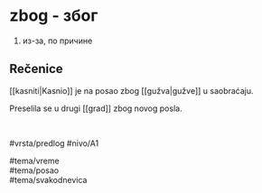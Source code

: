 # zbog - због

1. из-за, по причине

## Rečenice

[[kasniti|Kasnio]] je na posao zbog [[gužva|gužve]] u saobraćaju.

Preselila se u drugi [[grad]] zbog novog posla.

<br>

#vrsta/predlog
#nivo/A1  

#tema/vreme  
#tema/posao  
#tema/svakodnevica  
